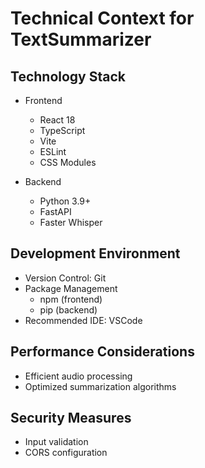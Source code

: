 # Technical Context for TextSummarizer

## Technology Stack

- Frontend
  * React 18
  * TypeScript
  * Vite
  * ESLint
  * CSS Modules

- Backend
  * Python 3.9+
  * FastAPI
  * Faster Whisper

## Development Environment

- Version Control: Git
- Package Management
  * npm (frontend)
  * pip (backend)
- Recommended IDE: VSCode

## Performance Considerations

- Efficient audio processing
- Optimized summarization algorithms

## Security Measures

- Input validation
- CORS configuration
